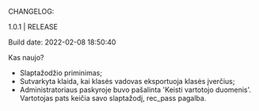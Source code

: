 CHANGELOG:

1.0.1 | RELEASE

Build date: 2022-02-08 18:50:40

Kas naujo?

- Slaptažodžio priminimas;
- Sutvarkyta klaida, kai klasės vadovas eksportuoja klasės įverčius;
- Administratoriaus paskyroje buvo pašalinta 'Keisti vartotojo duomenis'. Vartotojas pats keičia savo slaptažodį, rec_pass pagalba.

